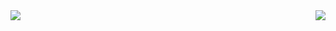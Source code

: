 <a href="https://github.com/anuraghazra/github-readme-stats">
  <img align="left" src="https://github-readme-stats.vercel.app/api?username=radish-miyazaki&layout=compact&count_private=true&theme=dracula" />
  <img align="right" src="https://github-readme-stats.vercel.app/api/top-langs/?username=radish-miyazaki&layout=compact&langs_count=8&theme=dracula" />
</a>
